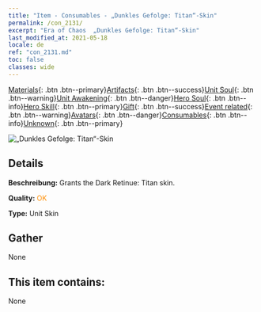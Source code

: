 ```yaml
---
title: "Item - Consumables - „Dunkles Gefolge: Titan“-Skin"
permalink: /con_2131/
excerpt: "Era of Chaos  „Dunkles Gefolge: Titan“-Skin"
last_modified_at: 2021-05-18
locale: de
ref: "con_2131.md"
toc: false
classes: wide
---
```

 [Materials](/ItemsDE/){: .btn .btn--primary}[Artifacts](/ItemsDE/Artifacts/){: .btn .btn--success}[Unit Soul](/ItemsDE/UnitSoul/){: .btn .btn--warning}[Unit Awakening](/ItemsDE/UnitAwakening/){: .btn .btn--danger}[Hero Soul](/ItemsDE/HeroSoul/){: .btn .btn--info}[Hero Skill](/ItemsDE/HeroSkill/){: .btn .btn--primary}[Gift](/ItemsDE/Gift/){: .btn .btn--success}[Event related](/ItemsDE/Events/){: .btn .btn--warning}[Avatars](/ItemsDE/Avatars/){: .btn .btn--danger}[Consumables](/ItemsDE/Consumables/){: .btn .btn--info}[Unknown](/ItemsDE/Unknown/){: .btn .btn--primary}

 ![„Dunkles Gefolge: Titan“-Skin](/images/u/ti_taitanpifu.jpg)

## Details
 **Beschreibung:** Grants the Dark Retinue: Titan skin.

 **Quality:** <span style="color: #FF8C00">OK</span>

 **Type:** Unit Skin

## Gather

  None

## This item contains:

  None

